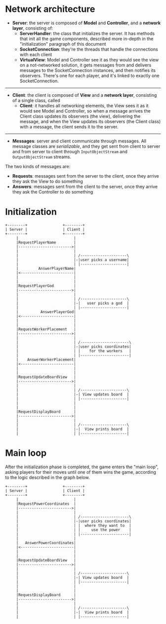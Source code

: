 # Network architecture

* __Server__: the server is composed of __Model__ and __Controller__, and a __network layer__, consisting of:
  + __ServerHandler__: the class that initializes the server. It has methods that init all the game components, described more in-depth in the "initialization" paragraph of this document
  + __SocketConnection__:  they're the threads that handle the connections with each client
  + __VirtualView__: Model and Controller see it as they would see the view on a not-networked solution, it gets messages from and delivers messages to the SocketConnection instances, and then notifies its observers. There's one for each player, and it's linked to exactly one SocketConnection.
---
* __Client__: the client is composed of __View__ and a __network layer__, consisting of a single class, called
  + __Client__: it handles all networking elements, the View sees it as it would see Model and Controller, so when a message arrives the Client class updates its observers (the view), delivering the message, and when the View updates its observers (the Client class) with a message, the client sends it to the server.

---

* __Messages__: server and client communicate through messages. All message classes are _serializable_, and they get sent from client to server and from server to client through `InputObjectStream` and `OutputObjectStream` streams.

 The two kinds of messages are:
  + __Requests__: messages sent from the server to the client, once they arrive they ask the View to do something
  + __Answers__: messages sent from the client to the server, once they arrive they ask the Controller to do something

# Initialization

```
+--------+                +--------+
| Server |                | Client |
+--------+                +--------+        
     |                         |
     |RequestPlayerName        |
     |------------------------>|
     |                         |
     |                         | /---------------------\
     |                         |-|user picks a username|
     |                         | |---------------------|
     |         AnswerPlayerName|
     |<------------------------|
     |                         |
     |                         |
     |RequestPlayerGod         |
     |------------------------>|
     |                         |
     |                         | /---------------------\
     |                         |-|   user picks a god  |
     |                         | |---------------------|
     |          AnswerPlayerGod|
     |<------------------------|
     |                         |
     |                         |
     |RequestWorkerPlacement   |
     |------------------------>|
     |                         |
     |                         | /----------------------\
     |                         |-|user picks coordinates|
     |                         | |    for the workers   |
     |                         | |----------------------|
     |    AnswerWorkerPlacement|
     |<------------------------|
     |                         |
     |                         |
     |RequestUpdateBoardView   |
     |------------------------>|
     |                         |
     |                         | /---------------------\
     |                         |-| View updates board  |
     |                         | |---------------------|
     |                         |
     |                         |
     |RequestDisplayBoard      |
     |------------------------>|
     |                         |
     |                         | /---------------------\
     |                         |-|  View prints board  |
     |                         | |---------------------|

```

# Main loop

After the initialization phase is completed, the game enters the "main loop", asking players for their moves until one of them wins the game, according to the logic described in the graph below.

```
+--------+                +--------+
| Server |                | Client |
+--------+                +--------+        
     |                         |
     |RequestPowerCoordinates  |
     |------------------------>|
     |                         |
     |                         | /----------------------\
     |                         |-|user picks coordinates|
     |                         | |  where they want to  |
     |                         | |     use the power    |
     |                         | |----------------------|
     |                         |
     |   AnswerPowerCoordinates|
     |<------------------------|
     |                         |
     |                         |
     |RequestUpdateBoardView   |
     |------------------------>|
     |                         |
     |                         | /---------------------\
     |                         |-| View updates board  |
     |                         | |---------------------|
     |                         |
     |                         |
     |RequestDisplayBoard      |
     |------------------------>|
     |                         |
     |                         | /---------------------\
     |                         |-|  View prints board  |
     |                         | |---------------------|

```
